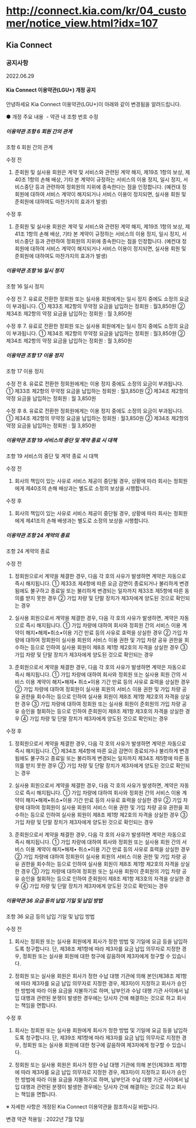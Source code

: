 # http://connect.kia.com/kr/04_customer/notice_view.html?idx=107

## Kia Connect

### 공지사항

2022.06.29

#### Kia Connect 이용약관(LGU+) 개정 공지

안녕하세요
Kia Connect 이용약관(LGU+)이 아래와 같이 변경됨을 알려드립니다.

● 개정 주요 내용
 - 약관 내 조항 번호 수정

##### 이용약관 조항 6 회원 간의 관계

조항
6 회원 간의 관계

수정 전
1. 준회원 및 실사용 회원은 계약 및 서비스와 관련된 계약 해지, 제19조 1항의 보상, 제40조 1항의 손해 배상, 기타 본 계약이 규정하는 서비스의 이용 정지, 일시 정지, 서비스중단 등과 관련하여 정회원의 지위에 종속한다는 점을 인정합니다. (예컨대 정회원에 대하여 서비스 계약이 해지되거나 서비스 이용이 정지되면, 실사용 회원 및 준회원에 대하여도 마찬가지의 효과가 발생)

수정 후
1. 준회원 및 실사용 회원은 계약 및 서비스와 관련된 계약 해지, 제19조 1항의 보상, 제41조 1항의 손해 배상, 기타 본 계약이 규정하는 서비스의 이용 정지, 일시 정지, 서비스중단 등과 관련하여 정회원의 지위에 종속한다는 점을 인정합니다. (예컨대 정회원에 대하여 서비스 계약이 해지되거나 서비스 이용이 정지되면, 실사용 회원 및 준회원에 대하여도 마찬가지의 효과가 발생)

##### 이용약관 조항 16 일시 정지

조항
16 일시 정지

수정 전
7. 유료로 전환한 정회원 또는 실사용 회원에게는 일시 정지 중에도 소정의 요금이 부과됩니다.
① 제33조 제2항의 무약정 요금을 납입하는 정회원 : 월3,850원
② 제34조 제2항의 약정 요금을 납입하는 정회원 : 월 3,850원

수정 후
7. 유료로 전환한 정회원 또는 실사용 회원에게는 일시 정지 중에도 소정의 요금이 부과됩니다.
① 제34조 제2항의 무약정 요금을 납입하는 정회원 : 월3,850원
② 제34조 제2항의 약정 요금을 납입하는 정회원 : 월 3,850원

##### 이용약관 조항 17 이용 정지

조항
17 이용 정지

수정 전
8. 유료로 전환한 정회원에게는 이용 정지 중에도 소정의 요금이 부과됩니다.
① 제33조 제2항의 무약정 요금을 납입하는 정회원 : 월3,850원
② 제34조 제2항의 약정 요금을 납입하는 정회원 : 월 3,850원

수정 후
8. 유료로 전환한 정회원에게는 이용 정지 중에도 소정의 요금이 부과됩니다.
① 제34조 제2항의 무약정 요금을 납입하는 정회원 : 월3,850원
② 제34조 제2항의 약정 요금을 납입하는 정회원 : 월 3,850원

##### 이용약관 조항 19 서비스의 중단 및 계약 종료 시 대책

조항
19 서비스의 중단 및 계약 종료 시 대책

수정 전
1. 회사의 책임이 있는 사유로 서비스 제공이 중단될 경우, 상황에 따라 회사는 정회원에게 제40조의 손해 배상과는 별도로 소정의 보상을 시행합니다.

수정 후
1. 회사의 책임이 있는 사유로 서비스 제공이 중단될 경우, 상황에 따라 회사는 정회원에게 제41조의 손해 배생과는 별도로 소정의 보상을 시행합니다.

##### 이용약관 조항 24 계약의 종료

조항
24 계약의 종료

수정 전
1. 정회원으로서 계약을 체결한 경우, 다음 각 호의 사유가 발생하면 계약은 자동으로 즉시 해지됩니다.
① 제33조 제4항에 따른 요금 감면이 종료되거나 불리하게 변경됨에도 불구하고 종료일 또는 불리하게 변경되는 일자까지 제33조 제5항에 따른 동의를 받지 못한 경우
② 가입 차량 및 단말 장치가 제3자에게 양도된 것으로 확인되는 경우

2. 실사용 회원으로서 계약을 체결한 경우, 다음 각 호의 사유가 발생하면, 계약은 자동으로 즉시 해지됩니다.
① 가입 차량에 대하여 회사와 정회원 간의 서비스 이용 계약이 해지•해제•취소•이용 기간 만료 등의 사유로 효력을 상실한 경우
② 가입 차량에 대하여 정회원이 실사용 회원의 서비스 이용 권한 및 가입 차량 공유 권한을 회수하는 등으로 인하여 실사용 회원이 제8조 제1항 제2호의 자격을 상실한 경우
③ 가입 차량 및 단말 장치가 제3자에게 양도된 것으로 확인되는 경우

3. 준회원으로서 계약을 체결한 경우, 다음 각 호의 사유가 발생하면 계약은 자동으로 즉시 해지됩니다.
① 가입 차량에 대하여 회사와 정회원 또는 실사용 회원 간의 서비스 이용 계약이 해지•해제• 취소•이용 기간 만료 등의 사유로 효력을 상실한 경우
② 가입 차량에 대하여 정회원이 실사용 회원의 서비스 이용 권한 및 가입 차량 공유 권한을 회수하는 등으로 인하여 실사용 회원이 제8조 제1항 제2호의 자격을 상실한 경우
③ 가입 차량에 대하여 정회원 또는 실사용 회원이 준회원의 가입 차량 공유 승인을 철회하는 등으로 인하여 준회원이 제8조 제1항 제3호의 자격을 상실한 경우
④ 가입 차량 및 단말 장치가 제3자에게 양도된 것으로 확인되는 경우

수정 후
1. 정회원으로서 계약을 체결한 경우, 다음 각 호의 사유가 발생하면 계약은 자동으로 즉시 해지됩니다.
① 제34조 제4항에 따른 요금 감면이 종료되거나 불리하게 변경됨에도 불구하고 종료일 또는 불리하게 변경되는 일자까지 제34조 제5항에 따른 동의를 받지 못한 경우
② 가입 차량 및 단말 장치가 제3자에게 양도된 것으로 확인되는 경우

2. 실사용 회원으로서 계약을 체결한 경우, 다음 각 호의 사유가 발생하면, 계약은 자동으로 즉시 해지됩니다.
① 가입 차량에 대하여 회사와 정회원 간의 서비스 이용 계약이 해지•해제•취소•이용 기간 만료 등의 사유로 효력을 상실한 경우
② 가입 차량에 대하여 정회원이 실사용 회원의 서비스 이용 권한 및 가입 차량 공유 권한을 회수하는 등으로 인하여 실사용 회원이 제8조 제1항 제2호의 자격을 상실한 경우
③ 가입 차량 및 단말 장치가 제3자에게 양도된 것으로 확인되는 경우

3. 준회원으로서 계약을 체결한 경우, 다음 각 호의 사유가 발생하면 계약은 자동으로 즉시 해지됩니다.
① 가입 차량에 대하여 회사와 정회원 또는 실사용 회원 간의 서비스 이용 계약이 해지•해제• 취소•이용 기간 만료 등의 사유로 효력을 상실한 경우
② 가입 차량에 대하여 정회원이 실사용 회원의 서비스 이용 권한 및 가입 차량 공유 권한을 회수하는 등으로 인하여 실사용 회원이 제8조 제1항 제2호의 자격을 상실한 경우
③ 가입 차량에 대하여 정회원 또는 실사용 회원이 준회원의 가입 차량 공유 승인을 철회하는 등으로 인하여 준회원이 제8조 제1항 제3호의 자격을 상실한 경우
④ 가입 차량 및 단말 장치가 제3자에게 양도된 것으로 확인되는 경우

##### 이용약관 36 요금 등의 납입 기일 및 납입 방법

조항
36 요금 등의 납입 기일 및 납입 방법

수정 전
1. 회사는 정회원 또는 실사용 회원에게 회사가 정한 방법 및 기일에 요금 등을 납입하도록 청구합니다. 단, 제38조 제1항에 따라 제3자를 요금 납입 의무자로 지정한 경우, 정회원 또는 실사용 회원에 대한 청구에 갈음하여 제3자에게 청구할 수 있습니다.

5. 정회원 또는 실사용 회원은 회사가 정한 수납 대행 기관에 의해 본인(제38조 제1항에 따라 제3자를 요금 납입 의무자로 지정한 경우, 제3자)이 지정하고 회사가 승인한 방법에 따라 이용 요금을 지불하기로 하며, 납부인과 수납 대행 기관 사이에서 납입 대행과 관련된 분쟁이 발생한 경우에는 당사자 간에 해결하는 것으로 하고 회사는 책임을 면합니다.

수정 후
1. 회사는 정회원 또는 실사용 회원에게 회사가 정한 방법 및 기일에 요금 등을 납입하도록 청구합니다. 단, 제39조 제1항에 따라 제3자를 요금 납입 의무자로 지정한 경우, 정회원 또는 실사용 회원에 대한 청구에 갈음하여 제3자에게 청구할 수 있습니다.

5. 정회원 또는 실사용 회원은 회사가 정한 수납 대행 기관에 의해 본인(제39조 제1항에 따라 제3자를 요금 납입 의무자로 지정한 경우, 제3자)이 지정하고 회사가 승인한 방법에 따라 이용 요금을 지불하기로 하며, 납부인과 수납 대행 기관 사이에서 납입 대행과 관련된 분쟁이 발생한 경우에는 당사자 간에 해결하는 것으로 하고 회사는 책임을 면합니다.

※ 자세한 사항은 개정된 Kia Connect 이용약관을 참조하시길 바랍니다.

변경 약관 적용일 : 2022년 7월 12일